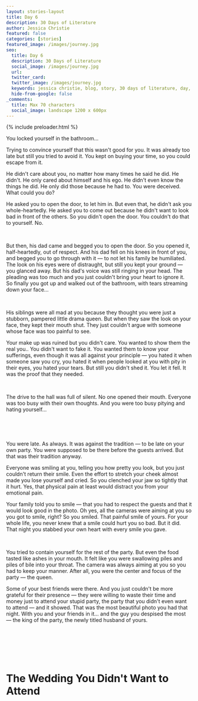 ```yaml
---
layout: stories-layout
title: Day 6
description: 30 Days of Literature
author: Jessica Christie
featured: false
categories: [stories]
featured_image: /images/journey.jpg
seo:
  title: Day 6
  description: 30 Days of Literature
  social_image: /images/journey.jpg
  url:
  twitter_card:
  twitter_image: /images/journey.jpg
  keywords: jessica christie, blog, story, 30 days of literature, day, wedding, pain, tears, cry, drama queen, escape, emotionally unavailable, deceived, beg, silent, forced smile, hate
  hide-from-google: false
_comments:
  title: Max 70 characters
  social_image: landscape 1200 x 600px
---
```


{% include preloader.html %}

You locked yourself in the bathroom...

Trying to convince yourself that this wasn't good for you. It was already too late but still you tried to avoid it. You kept on buying your time, so you could escape from it.

He didn't care about you, no matter how many times he said he did. He didn't. He only cared about himself and his ego. He didn't even know the things he did. He only did those because he had to. You were deceived. What could you do?

He asked you to open the door, to let him in. But even that, he didn't ask you whole-heartedly. He asked you to come out because he didn't want to look bad in front of the others. So you didn't open the door. You couldn't do that to yourself. No.

&nbsp;

But then, his dad came and begged you to open the door. So you opened it, half-heartedly, out of respect. And his dad fell on his knees in front of you, and begged you to go through with it ― to not let his family be humiliated. The look on his eyes were of distraught, but still you kept your ground ― you glanced away. But his dad's voice was still ringing in your head. The pleading was too much and you just couldn't bring your heart to ignore it. So finally you got up and walked out of the bathroom, with tears streaming down your face...

&nbsp;

His siblings were all mad at you because they thought you were just a stubborn, pampered little drama queen. But when they saw the look on your face, they kept their mouth shut. They just couldn't argue with someone whose face was too painful to see.

Your make up was ruined but you didn't care. You wanted to show them the real you.. You didn't want to fake it. You wanted them to know your sufferings, even though it was all against your principle ― you hated it when someone saw you cry, you hated it when people looked at you with pity in their eyes, you hated your tears. But still you didn't shed it. You let it fell. It was the proof that they needed.

&nbsp;

The drive to the hall was full of silent. No one opened their mouth. Everyone was too busy with their own thoughts. And you were too busy pitying and hating yourself...

&nbsp;

&nbsp;

You were late. As always. It was against the tradition ― to be late on your own party. You were supposed to be there before the guests arrived. But that was their tradition anyway.

Everyone was smiling at you, telling you how pretty you look, but you just couldn't return their smile. Even the effort to stretch your cheek almost made you lose yourself and cried. So you clenched your jaw so tightly that it hurt. Yes, that physical pain at least would distract you from your emotional pain.

Your family told you to smile ― that you had to respect the guests and that it would look good in the photo. Oh yes, all the cameras were aiming at you so you got to smile, right? So you smiled. That painful smile of yours. For your whole life, you never knew that a smile could hurt you so bad. But it did. That night you stabbed your own heart with every smile you gave.

&nbsp;

You tried to contain yourself for the rest of the party. But even the food tasted like ashes in your mouth. It felt like you were swallowing piles and piles of bile into your throat. The camera was always aiming at you so you had to keep your manner. After all, you were the center and focus of the party ― the queen.

Some of your best friends were there. And you just couldn't be more grateful for their presence ― they were willing to waste their time and money just to attend your stupid party, the party that you didn't even want to attend ― and it showed. That was the most beautiful photo you had that night. With you and your friends in it... and the guy you despised the most ― the king of the party, the newly titled husband of yours.

&nbsp;

&nbsp;

&nbsp;

# The Wedding You Didn't Want to Attend

&nbsp;

&nbsp;

&nbsp;